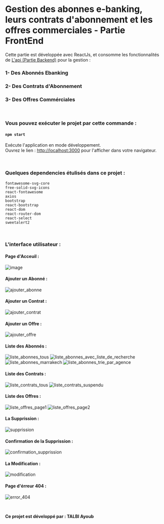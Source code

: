 # Gestion des abonnes e-banking, leurs contrats d'abonnement et les offres commerciales - Partie FrontEnd

Cette partie est développée avec ReactJs, et consomme les fonctionnalités de [L'api (Partie Backend)](https://github.com/ab-talbi/gestion-des-abonnes-e-banking-backend) pour la gestion :

### 1- Des Abonnés Ebanking
### 2- Des Contrats d'Abonnement
### 3- Des Offres Commérciales

</br>

### Vous pouvez exécuter le projet par cette commande :

#### `npm start`

Exécute l'application en mode développement.\
Ouvrez le lien : [http://localhost:3000](http://localhost:3000) pour l'afficher dans votre navigateur.

</br>

### Quelques dependencies étulisés dans ce projet :

```
fontawesome-svg-core
free-solid-svg-icons
react-fontawesome
axios
bootstrap
react-bootstrap
react-dom
react-router-dom
react-select
sweetalert2
```

</br>

### L'interface utilisateur :
#### Page d'Acceuil :
  ![image](https://github.com/ab-talbi/gestion-des-abonnes-e-banking-frontend/assets/101748749/30436315-63b1-4a3b-90a6-0be3d26c0601)

#### Ajouter un Abonné :
  ![ajouter_abonne](https://github.com/ab-talbi/gestion-des-abonnes-e-banking-frontend/assets/101748749/5cbb7983-0735-4012-833b-e6e8ebc6eb6f)

#### Ajouter un Contrat :
  ![ajouter_contrat](https://github.com/ab-talbi/gestion-des-abonnes-e-banking-frontend/assets/101748749/7ef688cd-0b28-4a06-9b57-d1a7273a4558)

#### Ajouter un Offre :
  ![ajouter_offre](https://github.com/ab-talbi/gestion-des-abonnes-e-banking-frontend/assets/101748749/06f801af-4b21-4aa3-9e24-db953a24da38)

#### Liste des Abonnés :
  ![liste_abonnes_tous](https://github.com/ab-talbi/gestion-des-abonnes-e-banking-frontend/assets/101748749/fe209077-3e0a-4c2b-94b1-5977c04acf53)
  ![liste_abonnes_avec_liste_de_recherche](https://github.com/ab-talbi/gestion-des-abonnes-e-banking-frontend/assets/101748749/2a2e73a7-bba1-4936-a381-f676428185e9)
  ![liste_abonnes_marrakech](https://github.com/ab-talbi/gestion-des-abonnes-e-banking-frontend/assets/101748749/2612d1dc-b758-4f00-92e8-d5bd01facaee)
  ![liste_abonnes_trie_par_agence](https://github.com/ab-talbi/gestion-des-abonnes-e-banking-frontend/assets/101748749/5e318d19-fa73-4b3f-a594-5515abeaa7e8)

#### Liste des Contrats :
  ![liste_contrats_tous](https://github.com/ab-talbi/gestion-des-abonnes-e-banking-frontend/assets/101748749/ed7af6c3-085a-49eb-a73d-95dd5362b170)
  ![liste_contrats_suspendu](https://github.com/ab-talbi/gestion-des-abonnes-e-banking-frontend/assets/101748749/65ccc63a-77b7-41df-baba-c8b7bb2e19d9)

#### Liste des Offres :
  ![liste_offres_page1](https://github.com/ab-talbi/gestion-des-abonnes-e-banking-frontend/assets/101748749/c08e31bf-d55d-4263-a83f-c1866a2ccb2b)
  ![liste_offres_page2](https://github.com/ab-talbi/gestion-des-abonnes-e-banking-frontend/assets/101748749/f407070d-94b3-4647-94da-b6ba116d70e9)

#### La Supprission :
  ![supprission](https://github.com/ab-talbi/gestion-des-abonnes-e-banking-frontend/assets/101748749/9dd34cee-e0b8-4145-b14b-e25e93669146)

#### Confirmation de la Supprission :
  ![confirmation_supprission](https://github.com/ab-talbi/gestion-des-abonnes-e-banking-frontend/assets/101748749/a1cb79d8-e863-41a6-8a07-e1ddb8e65013)

#### La Modification :
  ![modification](https://github.com/ab-talbi/gestion-des-abonnes-e-banking-frontend/assets/101748749/9041268a-3e97-4811-b31c-396fa67654e6)

#### Page d'érreur 404 :
  ![error_404](https://github.com/ab-talbi/gestion-des-abonnes-e-banking-frontend/assets/101748749/16bbb098-8784-48b5-a49f-109751edd32b)

</br>

**Ce projet est développé par : TALBI Ayoub**
